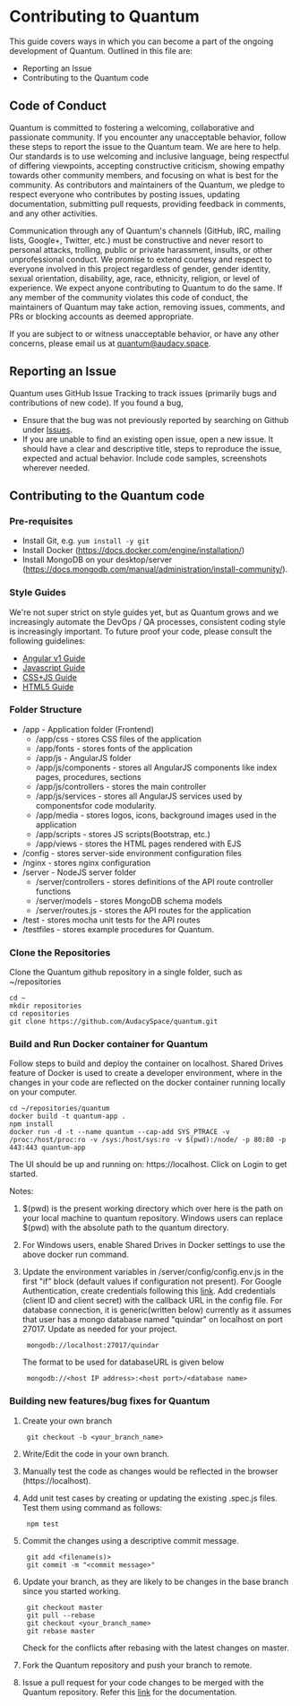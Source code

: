 # Contributing to Quantum

This guide covers ways in which you can become a part of the ongoing development of Quantum. Outlined in this file are:
* Reporting an Issue
* Contributing to the Quantum code


## Code of Conduct

Quantum is committed to fostering a welcoming, collaborative and passionate community. If you encounter any unacceptable behavior, follow these steps to report the issue to the Quantum team. We are here to help. Our standards is to use welcoming and inclusive language, being respectful of differing viewpoints, accepting constructive criticism, showing empathy towards other community members, and focusing on what is best for the community. As contributors and maintainers of the Quantum, we pledge to respect everyone who contributes by posting issues, updating documentation, submitting pull requests, providing feedback in comments, and any other activities.

Communication through any of Quantum's channels (GitHub, IRC, mailing lists, Google+, Twitter, etc.) must be constructive and never resort to personal attacks, trolling, public or private harassment, insults, or other unprofessional conduct. We promise to extend courtesy and respect to everyone involved in this project regardless of gender, gender identity, sexual orientation, disability, age, race, ethnicity, religion, or level of experience. We expect anyone contributing to Quantum to do the same. If any member of the community violates this code of conduct, the maintainers of Quantum may take action, removing issues, comments, and PRs or blocking accounts as deemed appropriate.

If you are subject to or witness unacceptable behavior, or have any other concerns, please email us at quantum@audacy.space.


## Reporting an Issue
Quantum uses GitHub Issue Tracking to track issues (primarily bugs and contributions of new code). 
If you found a bug,
* Ensure that the bug was not previously reported by searching on Github under [Issues](https://github.com/audacy/quantum/issues).
* If you are unable to find an existing open issue, open a new issue. It should have a clear and descriptive title, steps to reproduce the issue, expected and actual behavior. Include code samples, screenshots wherever needed.

## Contributing to the Quantum code

### Pre-requisites

* Install Git, e.g. `yum install -y git`
* Install Docker (https://docs.docker.com/engine/installation/)
* Install MongoDB on your desktop/server (https://docs.mongodb.com/manual/administration/install-community/). 

### Style Guides
We're not super strict on style guides yet, but as Quantum grows and we increasingly automate the DevOps / QA processes, consistent coding style is increasingly important. To future proof your code, please consult the following guidelines:

* [Angular v1 Guide](https://github.com/johnpapa/angular-styleguide/blob/master/a1/README.md)
* [Javascript Guide](https://google.github.io/styleguide/jsguide.html)
* [CSS+JS Guide](https://github.com/airbnb/javascript/tree/master/css-in-javascript)
* [HTML5 Guide](https://www.w3schools.com/html/html5_syntax.asp)

### Folder Structure
* /app - Application folder (Frontend)
  * /app/css - stores CSS files of the application
  * /app/fonts - stores fonts of the application
  * /app/js - AngularJS folder
  * /app/js/components - stores all AngularJS components like index pages, procedures, sections
  * /app/js/controllers - stores the main controller
  * /app/js/services - stores all AngularJS services used by componentsfor code modularity.
  * /app/media - stores logos, icons, background images used in the application
  * /app/scripts - stores JS scripts(Bootstrap, etc.)
  * /app/views - stores the HTML pages rendered with EJS
* /config - stores server-side environment configuration files
* /nginx - stores nginx configuration 
* /server - NodeJS server folder
  * /server/controllers - stores definitions of the API route controller functions
  * /server/models - stores MongoDB schema models
  * /server/routes.js - stores the API routes for the application
* /test - stores mocha unit tests for the API routes
* /testfiles - stores example procedures for Quantum.

### Clone the Repositories
Clone the Quantum github repository in a single folder, such as ~/repositories

    cd ~
    mkdir repositories
    cd repositories
    git clone https://github.com/AudacySpace/quantum.git
    
### Build and Run Docker container for Quantum
Follow steps to build and deploy the container on localhost. Shared Drives feature of Docker is used to create a developer environment, where in the changes in your code are reflected on the docker container running locally on your computer.

    cd ~/repositories/quantum
    docker build -t quantum-app .
    npm install
    docker run -d -t --name quantum --cap-add SYS_PTRACE -v /proc:/host/proc:ro -v /sys:/host/sys:ro -v $(pwd):/node/ -p 80:80 -p 443:443 quantum-app

The UI should be up and running on: https://<span></span>localhost. Click on Login to get started.

Notes:

1. $(pwd) is the present working directory which over here is the path on your local machine to quantum repository. Windows users can replace $(pwd) with the absolute path to the quantum directory. 

2. For Windows users, enable Shared Drives in Docker settings to use the above docker run command.

3. Update the environment variables in /server/config/config.env.js in the first "if" block (default values if configuration not present). For Google Authentication, create credentials following this [link](https://developers.google.com/adwords/api/docs/guides/authentication#webapp). Add credentials (client ID and client secret) with the callback URL in the config file. For database connection, it is generic(written below) currently as it assumes that user has a mongo database named "quindar" on localhost on port 27017. Update as needed for your project.

        mongodb://localhost:27017/quindar
        
    The format to be used for databaseURL is given below

        mongodb://<host IP address>:<host port>/<database name>

### Building new features/bug fixes for Quantum
1. Create your own branch

        git checkout -b <your_branch_name>

2. Write/Edit the code in your own branch.
3. Manually test the code as changes would be reflected in the browser (https://<span></span>localhost).
4. Add unit test cases by creating or updating the existing .spec.js files. Test them using command as follows:

        npm test

5. Commit the changes using a descriptive commit message.
        
        git add <filename(s)>
        git commit -m "<commit message>"

6. Update your branch, as they are likely to be changes in the base branch since you started working.

        git checkout master
        git pull --rebase
        git checkout <your_branch_name>
        git rebase master

    Check for the conflicts after rebasing with the latest changes on master.
7. Fork the Quantum repository and push your branch to remote.
8. Issue a pull request for your code changes to be merged with the Quantum repository. Refer this [link](https://help.github.com/articles/creating-a-pull-request-from-a-fork/) for the documentation.


